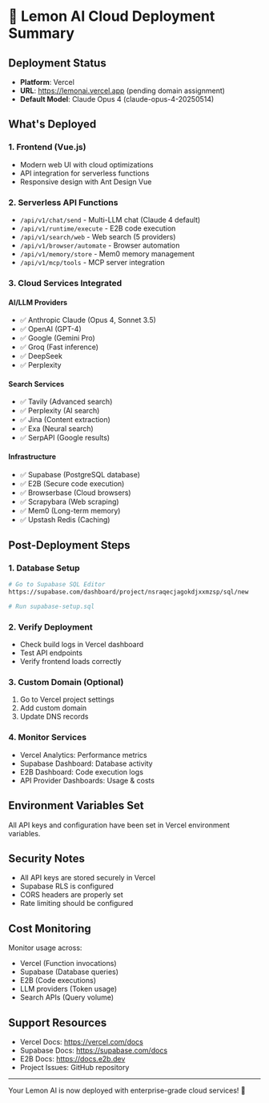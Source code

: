 # 🚀 Lemon AI Cloud Deployment Summary

## Deployment Status
- **Platform**: Vercel
- **URL**: https://lemonai.vercel.app (pending domain assignment)
- **Default Model**: Claude Opus 4 (claude-opus-4-20250514)

## What's Deployed

### 1. **Frontend** (Vue.js)
- Modern web UI with cloud optimizations
- API integration for serverless functions
- Responsive design with Ant Design Vue

### 2. **Serverless API Functions**
- `/api/v1/chat/send` - Multi-LLM chat (Claude 4 default)
- `/api/v1/runtime/execute` - E2B code execution
- `/api/v1/search/web` - Web search (5 providers)
- `/api/v1/browser/automate` - Browser automation
- `/api/v1/memory/store` - Mem0 memory management
- `/api/v1/mcp/tools` - MCP server integration

### 3. **Cloud Services Integrated**

#### AI/LLM Providers
- ✅ Anthropic Claude (Opus 4, Sonnet 3.5)
- ✅ OpenAI (GPT-4)
- ✅ Google (Gemini Pro)
- ✅ Groq (Fast inference)
- ✅ DeepSeek
- ✅ Perplexity

#### Search Services
- ✅ Tavily (Advanced search)
- ✅ Perplexity (AI search)
- ✅ Jina (Content extraction)
- ✅ Exa (Neural search)
- ✅ SerpAPI (Google results)

#### Infrastructure
- ✅ Supabase (PostgreSQL database)
- ✅ E2B (Secure code execution)
- ✅ Browserbase (Cloud browsers)
- ✅ Scrapybara (Web scraping)
- ✅ Mem0 (Long-term memory)
- ✅ Upstash Redis (Caching)

## Post-Deployment Steps

### 1. **Database Setup**
```bash
# Go to Supabase SQL Editor
https://supabase.com/dashboard/project/nsraqecjagokdjxxmzsp/sql/new

# Run supabase-setup.sql
```

### 2. **Verify Deployment**
- Check build logs in Vercel dashboard
- Test API endpoints
- Verify frontend loads correctly

### 3. **Custom Domain** (Optional)
1. Go to Vercel project settings
2. Add custom domain
3. Update DNS records

### 4. **Monitor Services**
- Vercel Analytics: Performance metrics
- Supabase Dashboard: Database activity
- E2B Dashboard: Code execution logs
- API Provider Dashboards: Usage & costs

## Environment Variables Set
All API keys and configuration have been set in Vercel environment variables.

## Security Notes
- All API keys are stored securely in Vercel
- Supabase RLS is configured
- CORS headers are properly set
- Rate limiting should be configured

## Cost Monitoring
Monitor usage across:
- Vercel (Function invocations)
- Supabase (Database queries)
- E2B (Code executions)
- LLM providers (Token usage)
- Search APIs (Query volume)

## Support Resources
- Vercel Docs: https://vercel.com/docs
- Supabase Docs: https://supabase.com/docs
- E2B Docs: https://docs.e2b.dev
- Project Issues: GitHub repository

---

Your Lemon AI is now deployed with enterprise-grade cloud services! 🎉